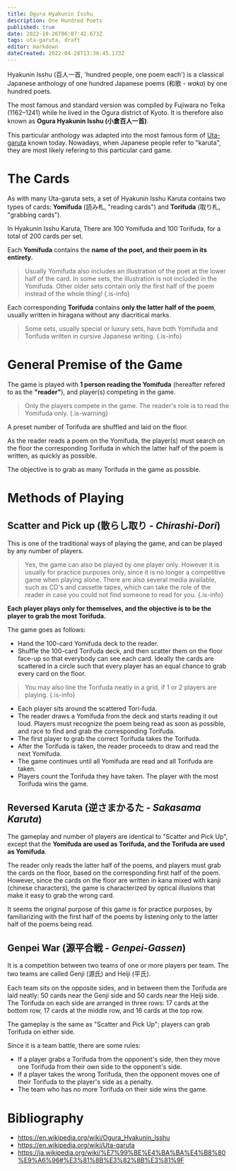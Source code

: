 ```yaml
---
title: Ogura Hyakunin Isshu
description: One Hundred Poets
published: true
date: 2022-10-26T06:07:42.673Z
tags: uta-garuta, draft
editor: markdown
dateCreated: 2022-04-28T13:36:45.173Z
---
```


Hyakunin Isshu (百人一首, 'hundred people, one poem each') is a classical Japanese anthology of one hundred Japanese poems (和歌 - *waka*) by one hundred poets.

The most famous and standard version was compiled by Fujiwara no Teika (1162–1241) while he lived in the Ogura district of Kyoto. It is therefore also known as **Ogura Hyakunin Isshu (小倉百人一首)**.

This particular anthology was adapted into the most famous form of [Uta-garuta](/en/uta-garuta) known today. Nowadays, when Japanese people refer to "karuta", they are most likely refering to this particular card game.

# The Cards
As with many Uta-garuta sets, a set of Hyakunin Isshu Karuta contains two types of cards: **Yomifuda** (読み札, "reading cards") and **Torifuda** (取り札, "grabbing cards").

In Hyakunin Isshu Karuta, There are 100 Yomifuda and 100 Torifuda, for a total of 200 cards per set.

Each **Yomifuda** contains the **name of the poet, and their poem in its entirety**.

> Usually Yomifuda also includes an illustration of the poet at the lower half of the card. In some sets, the illustration is not included in the Yomifuda. Other older sets contain only the first half of the poem instead of the whole thing!
{.is-info}

Each corresponding **Torifuda** contains **only the latter half of the poem**, usually written in hiragana without any diacritical marks.

> Some sets, usually special or luxury sets, have both Yomifuda and Torifuda written in cursive Japanese writing.
{.is-info}

# General Premise of the Game
The game is played with **1 person reading the Yomifuda** (hereafter refered to as the **"reader"**), and player(s) competing in the game. 

> Only the players compete in the game. The reader's role is to read the Yomifuda only.
{.is-warning}

A preset number of Torifuda are shuffled and laid on the floor. 

As the reader reads a poem on the Yomifuda, the player(s) must search on the floor the corresponding Torifuda in which the latter half of the poem is written, as quickly as possible.

The objective is to grab as many Torifuda in the game as possible.

# Methods of Playing
## Scatter and Pick up (散らし取り - *Chirashi-Dori*)
This is one of the traditional ways of playing the game, and can be played by any number of players.

> Yes, the game can also be played by one player only. However it is usually for practice purposes only, since it is no longer a competitive game when playing alone. There are also several media available, such as CD's and cassette tapes, which can take the role of the reader in case you could not find someone to read for you.
{.is-info}

**Each player plays only for themselves, and the objective is to be the player to grab the most Torifuda.**

The game goes as follows:
- Hand the 100-card Yomifuda deck to the reader.
- Shuffle the 100-card Torifuda deck, and then scatter them on the floor face-up so that everybody can see each card. Ideally the cards are scattered in a circle such that every player has an equal chance to grab every card on the floor.

> You may also line the Torifuda neatly in a grid, if 1 or 2 players are playing.
{.is-info}

- Each player sits around the scattered Tori-fuda.
- The reader draws a Yomifuda from the deck and starts reading it out loud. Players must recognize the poem being read as soon as possible, and race to find and grab the corresponding Torifuda.
- The first player to grab the correct Torifuda takes the Torifuda.
- After the Torifuda is taken, the reader proceeds to draw and read the next Yomifuda.
- The game continues until all Yomifuda are read and all Torifuda are taken. 
- Players count the Torifuda they have taken. The player with the most Torifuda wins the game.

## Reversed Karuta (逆さまかるた - *Sakasama Karuta*)
The gameplay and number of players are identical to "Scatter and Pick Up", except that the **Yomifuda are used as Torifuda, and the Torifuda are used as Yomifuda**.

The reader only reads the latter half of the poems, and players must grab the cards on the floor, based on the corresponding first half of the poem. However, since the cards on the floor are written in kana mixed with kanji (chinese characters), the game is characterized by optical illusions that make it easy to grab the wrong card.

It seems the original purpose of this game is for practice purposes, by familiarizing with the first half of the poems by listening only to the latter half of the poems being read.

## Genpei War (源平合戦 - *Genpei-Gassen*)
It is a competition between two teams of one or more players per team.
The two teams are called Genji (源氏) and Heiji (平氏).

Each team sits on the opposite sides, and in between them the Torifuda are laid neatly: 50 cards near the Genji side and 50 cards near the Heiji side.
The Torifuda on each side are arranged in three rows: 17 cards at the bottom row, 17 cards at the middle row, and 16 cards at the top row.

The gameplay is the same as "Scatter and Pick Up"; players can grab Torifuda on either side.

Since it is a team battle, there are some rules:
- If a player grabs a Torifuda from the opponent's side, then they move one Torifuda from their own side to the opponent's side.
- If a player takes the wrong Torifuda, then the opponent moves one of their Torifuda to the player's side as a penalty.
- The team who has no more Torifuda on their side wins the game.

# Bibliography
- https://en.wikipedia.org/wiki/Ogura_Hyakunin_Isshu
- https://en.wikipedia.org/wiki/Uta-garuta
- https://ja.wikipedia.org/wiki/%E7%99%BE%E4%BA%BA%E4%B8%80%E9%A6%96#%E3%81%8B%E3%82%8B%E3%81%9F